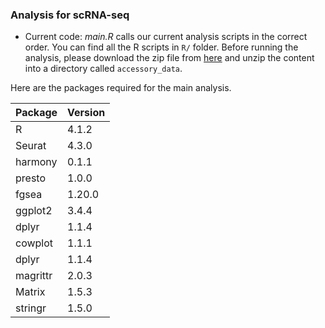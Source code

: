 ### Analysis for scRNA-seq

- Current code: *main.R* calls our current analysis scripts in the correct order. You can find all the R scripts in `R/` folder. Before running the analysis, please download the zip file from [here](https://cnobjects.s3.us-east-1.amazonaws.com/drosophila_2023/CrebA_Drosophila/accessory_data.zip) and unzip the content into a directory called `accessory_data`.

Here are the packages required for the main analysis. 

| Package     | Version     |
| ----------- | ----------- |
| R           | 4.1.2       |
| Seurat      | 4.3.0       |
| harmony     | 0.1.1       |
| presto      | 1.0.0       |
| fgsea       | 1.20.0      |
| ggplot2     | 3.4.4       |
| dplyr       | 1.1.4       |
| cowplot     | 1.1.1       |
| dplyr       | 1.1.4       |
| magrittr    | 2.0.3       |
| Matrix      | 1.5.3       | 
| stringr     | 1.5.0       | 
